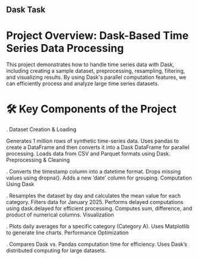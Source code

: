 ##  Dask Task

# Project Overview: Dask-Based Time Series Data Processing

This project demonstrates how to handle time series data with Dask, including creating a sample dataset, preprocessing, resampling, filtering, and visualizing results. By using Dask's parallel computation features, we can efficiently process and analyze large time series datasets.

# 🛠️ Key Components of the Project

. Dataset Creation & Loading

Generates 1 million rows of synthetic time-series data.
Uses pandas to create a DataFrame and then converts it into a Dask DataFrame for parallel processing.
Loads data from CSV and Parquet formats using Dask.
Preprocessing & Cleaning

. Converts the timestamp column into a datetime format.
Drops missing values using dropna().
Adds a new ‘date’ column for grouping.
Computation Using Dask

. Resamples the dataset by day and calculates the mean value for each category.
Filters data for January 2025.
Performs delayed computations using dask.delayed for efficient processing.
Computes sum, difference, and product of numerical columns.
Visualization

. Plots daily averages for a specific category (Category A).
Uses Matplotlib to generate line charts.
Performance Optimization

. Compares Dask vs. Pandas computation time for efficiency.
Uses Dask’s distributed computing for large datasets.

